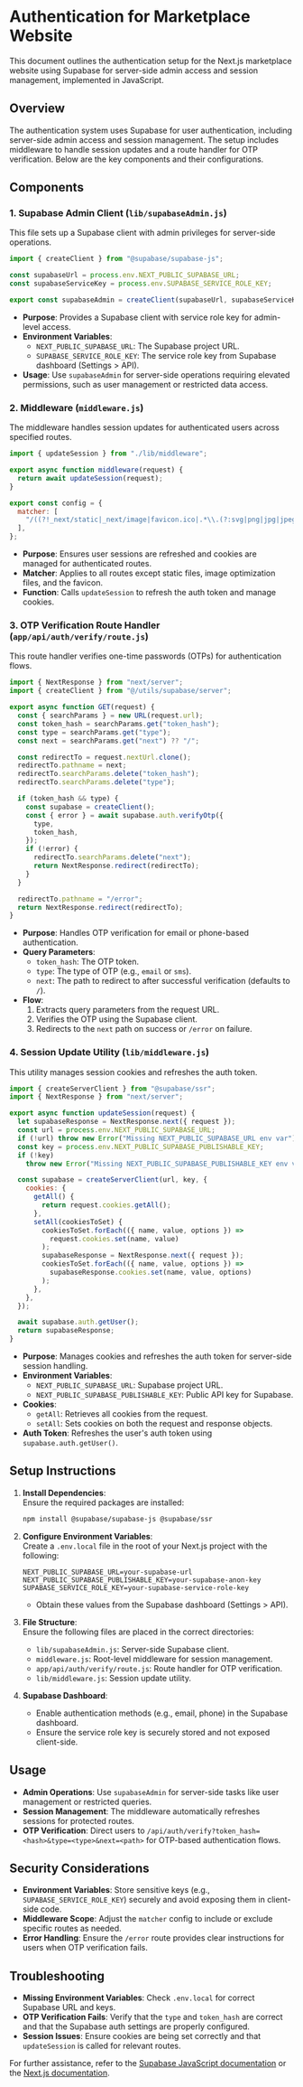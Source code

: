 # Authentication for Marketplace Website

This document outlines the authentication setup for the Next.js marketplace website using Supabase for server-side admin access and session management, implemented in JavaScript.

## Overview

The authentication system uses Supabase for user authentication, including server-side admin access and session management. The setup includes middleware to handle session updates and a route handler for OTP verification. Below are the key components and their configurations.

## Components

### 1. Supabase Admin Client (`lib/supabaseAdmin.js`)

This file sets up a Supabase client with admin privileges for server-side operations.

```javascript
import { createClient } from "@supabase/supabase-js";

const supabaseUrl = process.env.NEXT_PUBLIC_SUPABASE_URL;
const supabaseServiceKey = process.env.SUPABASE_SERVICE_ROLE_KEY;

export const supabaseAdmin = createClient(supabaseUrl, supabaseServiceKey);
```

- **Purpose**: Provides a Supabase client with service role key for admin-level access.
- **Environment Variables**:
  - `NEXT_PUBLIC_SUPABASE_URL`: The Supabase project URL.
  - `SUPABASE_SERVICE_ROLE_KEY`: The service role key from Supabase dashboard (Settings > API).
- **Usage**: Use `supabaseAdmin` for server-side operations requiring elevated permissions, such as user management or restricted data access.

### 2. Middleware (`middleware.js`)

The middleware handles session updates for authenticated users across specified routes.

```javascript
import { updateSession } from "./lib/middleware";

export async function middleware(request) {
  return await updateSession(request);
}

export const config = {
  matcher: [
    "/((?!_next/static|_next/image|favicon.ico|.*\\.(?:svg|png|jpg|jpeg|gif|webp)$).*)",
  ],
};
```

- **Purpose**: Ensures user sessions are refreshed and cookies are managed for authenticated routes.
- **Matcher**: Applies to all routes except static files, image optimization files, and the favicon.
- **Function**: Calls `updateSession` to refresh the auth token and manage cookies.

### 3. OTP Verification Route Handler (`app/api/auth/verify/route.js`)

This route handler verifies one-time passwords (OTPs) for authentication flows.

```javascript
import { NextResponse } from "next/server";
import { createClient } from "@/utils/supabase/server";

export async function GET(request) {
  const { searchParams } = new URL(request.url);
  const token_hash = searchParams.get("token_hash");
  const type = searchParams.get("type");
  const next = searchParams.get("next") ?? "/";

  const redirectTo = request.nextUrl.clone();
  redirectTo.pathname = next;
  redirectTo.searchParams.delete("token_hash");
  redirectTo.searchParams.delete("type");

  if (token_hash && type) {
    const supabase = createClient();
    const { error } = await supabase.auth.verifyOtp({
      type,
      token_hash,
    });
    if (!error) {
      redirectTo.searchParams.delete("next");
      return NextResponse.redirect(redirectTo);
    }
  }

  redirectTo.pathname = "/error";
  return NextResponse.redirect(redirectTo);
}
```

- **Purpose**: Handles OTP verification for email or phone-based authentication.
- **Query Parameters**:
  - `token_hash`: The OTP token.
  - `type`: The type of OTP (e.g., `email` or `sms`).
  - `next`: The path to redirect to after successful verification (defaults to `/`).
- **Flow**:
  1. Extracts query parameters from the request URL.
  2. Verifies the OTP using the Supabase client.
  3. Redirects to the `next` path on success or `/error` on failure.

### 4. Session Update Utility (`lib/middleware.js`)

This utility manages session cookies and refreshes the auth token.

```javascript
import { createServerClient } from "@supabase/ssr";
import { NextResponse } from "next/server";

export async function updateSession(request) {
  let supabaseResponse = NextResponse.next({ request });
  const url = process.env.NEXT_PUBLIC_SUPABASE_URL;
  if (!url) throw new Error("Missing NEXT_PUBLIC_SUPABASE_URL env var");
  const key = process.env.NEXT_PUBLIC_SUPABASE_PUBLISHABLE_KEY;
  if (!key)
    throw new Error("Missing NEXT_PUBLIC_SUPABASE_PUBLISHABLE_KEY env var");

  const supabase = createServerClient(url, key, {
    cookies: {
      getAll() {
        return request.cookies.getAll();
      },
      setAll(cookiesToSet) {
        cookiesToSet.forEach(({ name, value, options }) =>
          request.cookies.set(name, value)
        );
        supabaseResponse = NextResponse.next({ request });
        cookiesToSet.forEach(({ name, value, options }) =>
          supabaseResponse.cookies.set(name, value, options)
        );
      },
    },
  });

  await supabase.auth.getUser();
  return supabaseResponse;
}
```

- **Purpose**: Manages cookies and refreshes the auth token for server-side session handling.
- **Environment Variables**:
  - `NEXT_PUBLIC_SUPABASE_URL`: Supabase project URL.
  - `NEXT_PUBLIC_SUPABASE_PUBLISHABLE_KEY`: Public API key for Supabase.
- **Cookies**:
  - `getAll`: Retrieves all cookies from the request.
  - `setAll`: Sets cookies on both the request and response objects.
- **Auth Token**: Refreshes the user's auth token using `supabase.auth.getUser()`.

## Setup Instructions

1. **Install Dependencies**:  
   Ensure the required packages are installed:

   ```bash
   npm install @supabase/supabase-js @supabase/ssr
   ```

2. **Configure Environment Variables**:  
   Create a `.env.local` file in the root of your Next.js project with the following:

   ```
   NEXT_PUBLIC_SUPABASE_URL=your-supabase-url
   NEXT_PUBLIC_SUPABASE_PUBLISHABLE_KEY=your-supabase-anon-key
   SUPABASE_SERVICE_ROLE_KEY=your-supabase-service-role-key
   ```

   - Obtain these values from the Supabase dashboard (Settings > API).

3. **File Structure**:  
   Ensure the following files are placed in the correct directories:

   - `lib/supabaseAdmin.js`: Server-side Supabase client.
   - `middleware.js`: Root-level middleware for session management.
   - `app/api/auth/verify/route.js`: Route handler for OTP verification.
   - `lib/middleware.js`: Session update utility.

4. **Supabase Dashboard**:

   - Enable authentication methods (e.g., email, phone) in the Supabase dashboard.
   - Ensure the service role key is securely stored and not exposed client-side.

## Usage

- **Admin Operations**: Use `supabaseAdmin` for server-side tasks like user management or restricted queries.
- **Session Management**: The middleware automatically refreshes sessions for protected routes.
- **OTP Verification**: Direct users to `/api/auth/verify?token_hash=<hash>&type=<type>&next=<path>` for OTP-based authentication flows.

## Security Considerations

- **Environment Variables**: Store sensitive keys (e.g., `SUPABASE_SERVICE_ROLE_KEY`) securely and avoid exposing them in client-side code.
- **Middleware Scope**: Adjust the `matcher` config to include or exclude specific routes as needed.
- **Error Handling**: Ensure the `/error` route provides clear instructions for users when OTP verification fails.

## Troubleshooting

- **Missing Environment Variables**: Check `.env.local` for correct Supabase URL and keys.
- **OTP Verification Fails**: Verify that the `type` and `token_hash` are correct and that the Supabase auth settings are properly configured.
- **Session Issues**: Ensure cookies are being set correctly and that `updateSession` is called for relevant routes.

For further assistance, refer to the [Supabase JavaScript documentation](https://supabase.com/docs/reference/javascript) or the [Next.js documentation](https://nextjs.org/docs).
